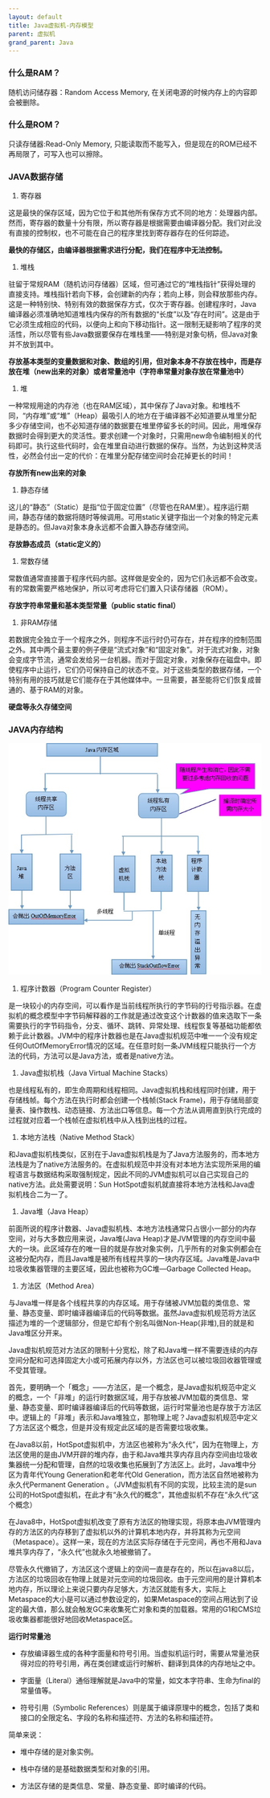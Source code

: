```yaml
---
layout: default
title: Java虚拟机-内存模型
parent: 虚拟机
grand_parent: Java
---
```


### 什么是RAM？

随机访问储存器：Random Access Memory, 在关闭电源的时候内存上的内容即会被删除。

### 什么是ROM？

只读存储器:Read-Only Memory, 只能读取而不能写入，但是现在的ROM已经不再局限了，可写入也可以擦除。

### JAVA数据存储

1. 寄存器

这是最快的保存区域，因为它位于和其他所有保存方式不同的地方：处理器内部。然而，寄存器的数量十分有限，所以寄存器是根据需要由编译器分配。我们对此没有直接的控制权，也不可能在自己的程序里找到寄存器存在的任何踪迹。

**最快的存储区，由编译器根据需求进行分配，我们在程序中无法控制。**

1. 堆栈

驻留于常规RAM（随机访问存储器）区域，但可通过它的“堆栈指针”获得处理的直接支持。堆栈指针若向下移，会创建新的内存；若向上移，则会释放那些内存。这是一种特别快、特别有效的数据保存方式，仅次于寄存器。创建程序时，Java编译器必须准确地知道堆栈内保存的所有数据的“长度”以及“存在时间”。这是由于它必须生成相应的代码，以便向上和向下移动指针。这一限制无疑影响了程序的灵活性，所以尽管有些Java数据要保存在堆栈里——特别是对象句柄，但Java对象并不放到其中。

**存放基本类型的变量数据和对象、数组的引用，但对象本身不存放在栈中，而是存放在堆（new出来的对象）或者常量池中（字符串常量对象存放在常量池中）**

1. 堆

一种常规用途的内存池（也在RAM区域），其中保存了Java对象。和堆栈不同，“内存堆”或“堆”（Heap）最吸引人的地方在于编译器不必知道要从堆里分配多少存储空间，也不必知道存储的数据要在堆里停留多长的时间。因此，用堆保存数据时会得到更大的灵活性。要求创建一个对象时，只需用new命令编制相关的代码即可。执行这些代码时，会在堆里自动进行数据的保存。当然，为达到这种灵活性，必然会付出一定的代价：在堆里分配存储空间时会花掉更长的时间！

**存放所有new出来的对象**

1. 静态存储

这儿的“静态”（Static）是指“位于固定位置”（尽管也在RAM里）。程序运行期间，静态存储的数据将随时等候调用。可用static关键字指出一个对象的特定元素是静态的。但Java对象本身永远都不会置入静态存储空间。

**存放静态成员（static定义的）**

1. 常数存储

常数值通常直接置于程序代码内部。这样做是安全的，因为它们永远都不会改变。有的常数需要严格地保护，所以可考虑将它们置入只读存储器（ROM）。

**存放字符串常量和基本类型常量（public static final）**

1. 非RAM存储

若数据完全独立于一个程序之外，则程序不运行时仍可存在，并在程序的控制范围之外。其中两个最主要的例子便是“流式对象”和“固定对象”。对于流式对象，对象会变成字节流，通常会发给另一台机器。而对于固定对象，对象保存在磁盘中。即使程序中止运行，它们仍可保持自己的状态不变。对于这些类型的数据存储，一个特别有用的技巧就是它们能存在于其他媒体中。一旦需要，甚至能将它们恢复成普通的、基于RAM的对象。

**硬盘等永久存储空间**

### JAVA内存结构

![](../../../assets/images/Java/虚拟机/attachments/Java虚拟机-内存模型_image_0.png)

1. 程序计数器（Program Counter Register）

是一块较小的内存空间，可以看作是当前线程所执行的字节码的行号指示器。在虚拟机的概念模型中字节码解释器的工作就是通过改变这个计数器的值来选取下一条需要执行的字节码指令，分支、循环、跳转、异常处理、线程恢复等基础功能都依赖于此计数器。JVM中的程序计数器也是在Java虚拟机规范中唯一一个没有规定任何OutOfMemoryError情况的区域。在任意时刻一条JVM线程只能执行一个方法的代码，方法可以是Java方法，或者是native方法。

1. Java虚拟机栈（Java Virtual Machine Stacks）

也是线程私有的，即生命周期和线程相同。Java虚拟机栈和线程同时创建，用于存储栈帧。每个方法在执行时都会创建一个栈帧(Stack Frame)，用于存储局部变量表、操作数栈、动态链接、方法出口等信息。每一个方法从调用直到执行完成的过程就对应着一个栈帧在虚拟机栈中从入栈到出栈的过程。

1. 本地方法栈（Native Method Stack）

和Java虚拟机栈类似，区别在于Java虚拟机栈是为了Java方法服务的，而本地方法栈是为了native方法服务的。在虚拟机规范中并没有对本地方法实现所采用的编程语言与数据结构采取强制规定，因此不同的JVM虚拟机可以自己实现自己的native方法。此处需要说明：Sun HotSpot虚拟机就直接将本地方法栈和Java虚拟机栈合二为一了。

1. Java堆（Java Heap）

前面所说的程序计数器、Java虚拟机栈、本地方法栈通常只占很小一部分的内存空间，对与大多数应用来说，Java堆(Java Heap)才是JVM管理的内存空间中最大的一块。此区域存在的唯一目的就是存放对象实例，几乎所有的对象实例都会在这被分配内存，而且Java堆是被所有线程共享的一块内存区域。Java堆是Java中垃圾收集器管理的主要区域，因此也被称为GC堆—Garbage Collected Heap。

1. 方法区（Method Area）

与Java堆一样是各个线程共享的内存区域。用于存储被JVM加载的类信息、常量、静态变量、即时编译器编译后的代码等数据。虽然Java虚拟机规范将方法区描述为堆的一个逻辑部分，但是它却有个别名叫做Non-Heap(非堆),目的就是和Java堆区分开来。

Java虚拟机规范对方法区的限制十分宽松，除了和Java堆一样不需要连续的内存空间分配和可选择固定大小或可拓展内存以外，方法区也可以被垃圾回收器管理或不受其管理。

首先，要明确一个「概念」——方法区，是一个概念，是Java虚拟机规范中定义的概念，一个「非堆」的运行时数据区域，用于存放被JVM加载的类信息、常量、静态变量、即时编译器编译后的代码等数据，运行时常量池也是存放于方法区中。逻辑上的「非堆」表示和Java堆独立，那物理上呢？Java虚拟机规范中定义了方法区这个概念，但是并没有规定此区域的是否需要垃圾收集。

在Java8以前，HotSpot虚拟机中，方法区也被称为“永久代”，因为在物理上，方法区使用的是由JVM开辟的堆内存，由于和Java堆共享内存且内存空间由垃圾收集器统一分配和管理，自然的垃圾收集也拓展到了方法区上。此时，Java堆中分区为青年代Young Generation和老年代Old Generation，而方法区自然地被称为永久代Permanent Generation 。（JVM虚拟机有不同的实现，比较主流的是sun公司的HotSpot虚拟机，在此才有“永久代的概念”，其他虚拟机不存在“永久代”这个概念）

在Java8中，HotSpot虚拟机改变了原有方法区的物理实现，将原本由JVM管理内存的方法区的内存移到了虚拟机以外的计算机本地内存，并将其称为元空间（Metaspace）。这样一来，现在的方法区实际存储在于元空间，再也不用和Java堆共享内存了，“永久代”也就永久地被撤销了。

尽管永久代撤销了，方法区这个逻辑上的空间一直是存在的，所以在java8以后，方法区的垃圾回收在物理上就是对元空间的垃圾回收。由于元空间用的是计算机本地内存，所以理论上来说只要内存足够大，方法区就能有多大，实际上Metaspace的大小是可以通过参数设定的，如果Metaspace的空间占用达到了设定的最大值，那么就会触发GC来收集死亡对象和类的加载器。常用的G1和CMS垃圾收集器都能很好地回收Metaspace区。

**运行时常量池**

- 存放编译器生成的各种字面量和符号引用。当虚拟机运行时，需要从常量池获得对应的符号引用，再在类创建或运行时解析、翻译到具体的内存地址之中。

- 字面量（Literal）通俗理解就是Java中的常量，如文本字符串、生命为final的常量值等。

- 符号引用（Symbolic References）则是属于编译原理中的概念，包括了类和接口的全限定名、字段的名称和描述符、方法的名称和描述符。

简单来说：

- 堆中存储的是对象实例。

- 栈中存储的是基础数据类型和对象的引用。

- 方法区存储的是类信息、常量、静态变量、即时编译的代码。